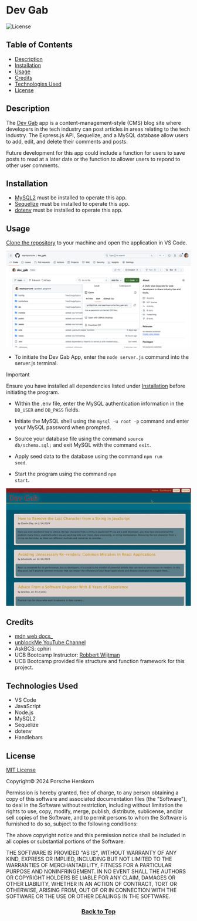 # Dev Gab
![License](https://img.shields.io/badge/License-MIT-9cf.svg)

## Table of Contents

* [Description](#description)
* [Installation](#installation)
* [Usage](#usage)
* [Credits](#credits)
* [Technologies Used](#technologies-used)
* [License](#license)


## Description
The [Dev Gab](https://dev-gab-4b3f57fe0b27.herokuapp.com) app is a content-management-style (CMS) blog site where developers in the tech industry can post articles in areas relating to the tech industry. The Express.js API, Sequelize, and a MySQL database allow users to add, edit, and delete their comments and posts.

Future development for this app could include a function for users to save posts to read at a later date or the function to allower users to repond to other user comments.


## Installation
* [MySQL2](https://www.npmjs.com/package/mysql2) must be installed to operate this app.
* [Sequelize](https://www.npmjs.com/package/sequelize) must be installed to operate this app.
* [dotenv](https://www.npmjs.com/package/dotenv) must be installed to operate this app.


## Usage
[Clone the repository](https://github.com/eepitsporsche/dev_gab) to your machine and open the application in VS Code.

<p align="center"><img src="./assets/images/dev_gab_github_repo.png" alt="Dev Gab GitHub Repo"></p>

* To initiate the Dev Gab App, enter the <code>node server.js</code> command into the server.js terminal.

> [!IMPORTANT]
 Ensure you have installed all dependencies listed under [Installation](#installation) before initiating the program.

* WIthin the .env file, enter the MySQL authentication information in the <code>DB_USER</code> and <code>DB_PASS</code> fields.

* Initiate the MySQL shell using the <code>mysql -u root -p</code> command and enter your MySQL password when prompted.

* Source your database file using the command <code>source db/schema.sql;</code> and exit MySQL with the command <code>exit</code>.

* Apply seed data to the database using the command <code>npm run seed</code>.

* Start the program using the command <code>npm start</code>.

<p align="center"><img src="./assets/images/dev_gab_demo.gif" alt="Dev Gab Demo"></p>


## Credits
* [mdn web docs_](https://developer.mozilla.org/en-US/docs/Web/HTTP/Headers/Set-Cookie)
* [unblockMe YouTube Channel](https://www.youtube.com/@unblockme.digital)
* AskBCS: cphiri
* UCB Bootcamp Instructor: [Robbert Wijtman](https://github.com/Bucky24)
* UCB Bootcamp provided file structure and function framework for this project.


## Technologies Used
* VS Code
* JavaScript
* Node.js
* MySQL2
* Sequelize
* dotenv
* Handlebars


## License
<a href="https://opensource.org/licenses/MIT">MIT License</a>

Copyright© 2024 Porsche Herskorn

Permission is hereby granted, free of charge, to any person obtaining a copy of this software and associated documentation files (the "Software"), to deal in the Software without restriction, including without limitation the rights to use, copy, modify, merge, publish, distribute, sublicense, and/or sell copies of the Software, and to permit persons to whom the Software is furnished to do so, subject to the following conditions:

The above copyright notice and this permission notice shall be included in all copies or substantial portions of the Software.

THE SOFTWARE IS PROVIDED "AS IS", WITHOUT WARRANTY OF ANY KIND, EXPRESS OR IMPLIED, INCLUDING BUT NOT LIMITED TO THE WARRANTIES OF MERCHANTABILITY, FITNESS FOR A PARTICULAR PURPOSE AND NONINFRINGEMENT. IN NO EVENT SHALL THE AUTHORS OR COPYRIGHT HOLDERS BE LIABLE FOR ANY CLAIM, DAMAGES OR OTHER LIABILITY, WHETHER IN AN ACTION OF CONTRACT, TORT OR OTHERWISE, ARISING FROM, OUT OF OR IN CONNECTION WITH THE SOFTWARE OR THE USE OR OTHER DEALINGS IN THE SOFTWARE.

### <p align="center">[Back to Top](#dev-gab)</p>
